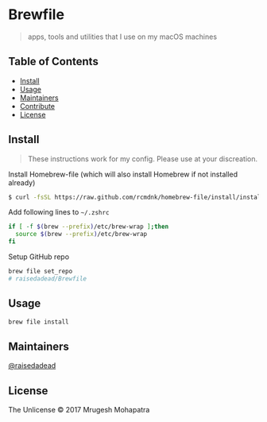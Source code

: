 # Brewfile

> apps, tools and utilities that I use on my macOS machines

## Table of Contents

- [Install](#install)
- [Usage](#usage)
- [Maintainers](#maintainers)
- [Contribute](#contribute)
- [License](#license)

## Install

> These instructions work for my config. Please use at your discreation. 

Install Homebrew-file (which will also install Homebrew if not installed already)

 ```bash
 $ curl -fsSL https://raw.github.com/rcmdnk/homebrew-file/install/install.sh |sh

 ```

Add following lines to `~/.zshrc`
 ```bash
 if [ -f $(brew --prefix)/etc/brew-wrap ];then
   source $(brew --prefix)/etc/brew-wrap
 fi
 ```

Setup GitHub repo
 ```bash
 brew file set_repo
 # raisedadead/Brewfile
 ```

## Usage

```bash
brew file install
```

## Maintainers

[@raisedadead](https://github.com/raisedadead)

## License

The Unlicense © 2017 Mrugesh Mohapatra
